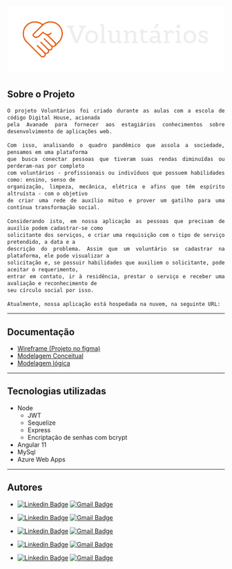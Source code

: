
<h1 align="center">
    <img alt="nossa logo" title="#voluntarios" src="./Voluntarios-app/src/assets/img/logo1.png"/>
</h1>

## Sobre o Projeto
<div style="text-align: justify">  

    O projeto Voluntários foi criado durante as aulas com a escola de código Digital House, acionada 
    pela Avanade para fornecer aos estagiários conhecimentos sobre desenvolvimento de aplicações web.

    Com isso, analisando o quadro pandêmico que assola a sociedade, pensamos em uma plataforma 
    que busca conectar pessoas que tiveram suas rendas diminuídas ou perderam-nas por completo 
    com voluntários - profissionais ou indivíduos que possuem habilidades como: ensino, senso de
    organização, limpeza, mecânica, elétrica e afins que têm espírito altruísta - com o objetivo
    de criar uma rede de auxílio mútuo e prover um gatilho para uma contínua transformação social.

    Considerando isto, em nossa aplicação as pessoas que precisam de auxílio podem cadastrar-se como
    solicitante dos serviços, e criar uma requisição com o tipo de serviço pretendido, a data e a 
    descrição do problema. Assim que um voluntário se cadastrar na plataforma, ele pode visualizar a 
    solicitação e, se possuir habilidades que auxiliem o solicitante, pode aceitar o requerimento, 
    entrar em contato, ir à residência, prestar o serviço e receber uma avaliação e reconhecimento de
    seu círculo social por isso.

    Atualmente, nossa aplicação está hospedada na nuvem, na seguinte URL:
</div> 


<hr>

## Documentação

- [Wireframe (Projeto no figma)](https://www.figma.com/file/OsBsvRMnXCuRFm1bv0AEFp/Wireframe?node-id=0%3A1) 
- [Modelagem Conceitual](https://github.com/Felipenno/Projeto_voluntarios/blob/master/Documenta%C3%A7%C3%A3o/Banco%20de%20dados/diagrama_conceitual.png)
- [Modelagem lógica](https://github.com/Felipenno/Projeto_voluntarios/blob/master/Documenta%C3%A7%C3%A3o/Banco%20de%20dados/diagrama_l%C3%B3gico.png)

<hr>


## Tecnologias utilizadas

- Node
    - JWT
    - Sequelize
    - Express
    - Encriptação de senhas com bcrypt
- Angular 11
- MySql
- Azure Web Apps

<hr>

## Autores

- [![Linkedin Badge](https://img.shields.io/badge/-Felipe_Nunes-blue?style=flat-square&logo=Linkedin&logoColor=white&link=https://www.linkedin.com/in/felipenno/)](https://www.linkedin.com/in/felipenno/)
[![Gmail Badge](https://img.shields.io/badge/-felipenno14@gmail.com-c14438?style=flat-square&logo=email&logoColor=white&link=mailto:felipenno14@gmail.com)](mailto:felipenno14@gmail.com)

- [![Linkedin Badge](https://img.shields.io/badge/-Martin_Obrecht-blue?style=flat-square&logo=Linkedin&logoColor=white&link=https://www.linkedin.com/in/martinobrechtjr/)](https://www.linkedin.com/in/martinobrechtjr/)
[![Gmail Badge](https://img.shields.io/badge/-martin.obrecht@yahoo.com.br-c14438?style=flat-square&logo=email&logoColor=white&link=mailto:martin.obrecht@yahoo.com.br)](mailto:martin.obrecht@yahoo.com.br)
- [![Linkedin Badge](https://img.shields.io/badge/-José_Ghuilherme-blue?style=flat-square&logo=Linkedin&logoColor=white&link=https://www.linkedin.com/in/guilhermecarmo28/)](https://www.linkedin.com/in/guilhermecarmo28/)
[![Gmail Badge](https://img.shields.io/badge/-guilhermecarmo1997@outlook.com-c14438?style=flat-square&logo=email&logoColor=white&link=mailto:guilhermecarmo1997@outlook.com)](mailto:guilhermecarmo1997@outlook.com)
- [![Linkedin Badge](https://img.shields.io/badge/-Mariana_leite-blue?style=flat-square&logo=Linkedin&logoColor=white&link=https://www.linkedin.com/in/mariana-leite-dominguez-ab870385/)](https://www.linkedin.com/in/mariana-leite-dominguez-ab870385/)
[![Gmail Badge](https://img.shields.io/badge/-leite.mari92@gmail.com-c14438?style=flat-square&logo=email&logoColor=white&link=mailto:leite.mari92@gmail.com)](mailto:leite.mari92@gmail.com)
- [![Linkedin Badge](https://img.shields.io/badge/-Cristiane_Araujo-blue?style=flat-square&logo=Linkedin&logoColor=white&link=https://www.linkedin.com/in/cristiane-araujo-souza-dos-reis-4a6b131a3/)](https://www.linkedin.com/in/cristiane-araujo-souza-dos-reis-4a6b131a3/) 
[![Gmail Badge](https://img.shields.io/badge/-cristianeara628@gmail.com-c14438?style=flat-square&logo=email&logoColor=white&link=mailto:cristianeara628@gmail.com)](mailto:cristianeara628@gmail.com)


